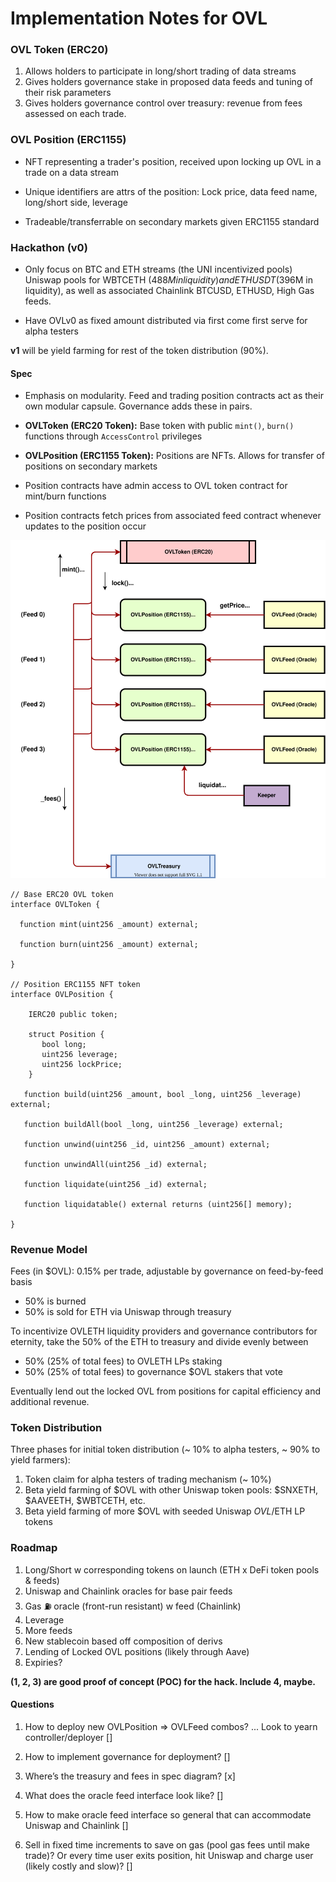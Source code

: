 # Implementation Notes for OVL

### OVL Token (ERC20)

1. Allows holders to participate in long/short trading of data streams
2. Gives holders governance stake in proposed data feeds and tuning of their risk parameters
3. Gives holders governance control over treasury: revenue from fees assessed on each trade.

### OVL Position (ERC1155)

- NFT representing a trader's position,  received upon locking up OVL in a trade on a data stream

- Unique identifiers are attrs of the position: Lock price, data feed name, long/short side, leverage

- Tradeable/transferrable on secondary markets given ERC1155 standard

### Hackathon (v0)

- Only focus on BTC and ETH streams (the UNI incentivized pools) Uniswap pools for WBTCETH ($488M in liquidity) and ETHUSDT ($396M in liquidity), as well as associated Chainlink BTCUSD, ETHUSD, High Gas feeds.

- Have OVLv0 as fixed amount distributed via first come first serve for alpha testers

**v1** will be yield farming for rest of the token distribution (90%).

#### Spec

- Emphasis on modularity. Feed and trading position contracts act as their own modular capsule. Governance adds these in pairs.

- **OVLToken (ERC20 Token):** Base token with public `mint()`, `burn()` functions through `AccessControl` privileges

- **OVLPosition (ERC1155 Token):** Positions are NFTs. Allows for transfer of positions on secondary markets

- Position contracts have admin access to OVL token contract for mint/burn functions

- Position contracts fetch prices from associated feed contract whenever updates to the position occur


![spec](OVL.svg)


```
// Base ERC20 OVL token
interface OVLToken {

  function mint(uint256 _amount) external;

  function burn(uint256 _amount) external;

}

// Position ERC1155 NFT token
interface OVLPosition {

    IERC20 public token;

    struct Position {
       bool long;
       uint256 leverage;
       uint256 lockPrice;
    }

   function build(uint256 _amount, bool _long, uint256 _leverage) external;

   function buildAll(bool _long, uint256 _leverage) external;

   function unwind(uint256 _id, uint256 _amount) external;

   function unwindAll(uint256 _id) external;

   function liquidate(uint256 _id) external;

   function liquidatable() external returns (uint256[] memory);

}
```

### Revenue Model

Fees (in $OVL): 0.15% per trade, adjustable by governance on feed-by-feed basis

- 50% is burned
- 50% is sold for ETH via Uniswap through treasury

To incentivize OVLETH liquidity providers and governance contributors for eternity, take the 50% of the ETH to treasury and divide evenly between
- 50% (25% of total fees) to OVLETH LPs staking
- 50% (25% of total fees) to governance $OVL stakers that vote

Eventually lend out the locked OVL from positions for capital efficiency and additional revenue.

### Token Distribution

Three phases for initial token distribution (~ 10% to alpha testers, ~ 90% to yield farmers):
1. Token claim for alpha testers of trading mechanism (~ 10%)
2. Beta yield farming of $OVL with other Uniswap token pools: $SNXETH, $AAVEETH, $WBTCETH, etc.
3. Beta yield farming of more $OVL with seeded Uniswap $OVL/$ETH LP tokens


### Roadmap

1. Long/Short w corresponding tokens on launch (ETH x DeFi token pools & feeds)
2. Uniswap and Chainlink oracles for base pair feeds
3. Gas ⛽️ oracle (front-run resistant) w feed (Chainlink)
4. Leverage
5. More feeds
6. New stablecoin based off composition of derivs
7. Lending of Locked OVL positions (likely through Aave)
8. Expiries?

**(1, 2, 3) are good proof of concept (POC) for the hack. Include 4, maybe.**


#### Questions

1. How to deploy new OVLPosition => OVLFeed combos? ... Look to yearn controller/deployer []

2. How to implement governance for deployment? []

3. Where’s the treasury and fees in spec diagram? [x]

4. What does the oracle feed interface look like? []

5. How to make oracle feed interface so general that can accommodate Uniswap and Chainlink []

6. Sell in fixed time increments to save on gas (pool gas fees until make trade)? Or every time user exits position, hit Uniswap and charge user (likely costly and slow)? []
